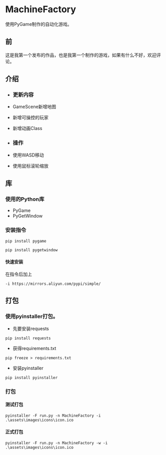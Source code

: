 # MachineFactory
使用PyGame制作的自动化游戏。

## 前
这是我第一个发布的作品，也是我第一个制作的游戏，如果有什么不好，欢迎评论。

## 介绍

* ### 更新内容

* GameScene新增地图
* 新增可操控的玩家
* 新增动画Class

* ### 操作

* 使用WASD移动
* 使用鼠标滚轮缩放

## 库

### 使用的Python库
* PyGame
* PyGetWindow

### 安装指令
```
pip install pygame
```
```
pip install pygetwindow
```
#### 快速安装

在指令后加上
```
-i https://mirrors.aliyun.com/pypi/simple/
```

## 打包

### 使用pyinstaller打包。

* 先要安装requests

```
pip install requests
```

* 获得requirements.txt

```
pip freeze > requirements.txt
```

* 安装pyinstaller

```
pip install pyinstaller
```

### 打包

#### 测试打包

```
pyinstaller -F run.py -n MachineFactory -i .\assets\images\icons\icon.ico
```

#### 正式打包

```
pyinstaller -F run.py -n MachineFactory -w -i .\assets\images\icons\icon.ico
```

